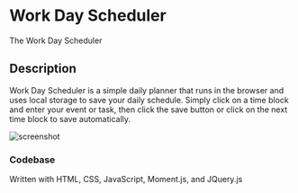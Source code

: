 # Work Day Scheduler

The Work Day Scheduler

## Description

Work Day Scheduler is a simple daily planner that runs in the browser and uses local storage to save your daily schedule.  Simply click on a time block and enter your event or task, then click the save button or click on the next time block to save automatically.

![screenshot](https://user-images.githubusercontent.com/44481028/144086446-f5d574a6-1a9a-4937-a6a4-5e60640722b4.png)

### Codebase
Written with HTML, CSS, JavaScript, Moment.js, and JQuery.js

